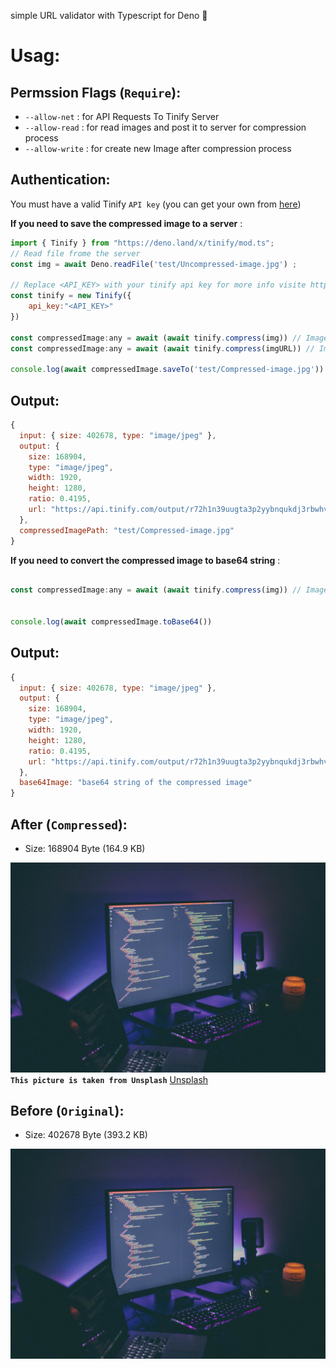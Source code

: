 simple URL validator with Typescript for Deno 🦕
# Usag:
## Permssion Flags (``Require``):
- ``--allow-net``   : for API Requests To Tinify Server
- ``--allow-read``  : for read images and post it to server for compression process
- ``--allow-write`` : for create new Image after compression process
## Authentication:
You must have a valid Tinify ``API key`` (you can get your own from [here](https://tinypng.com/developers))

**If you need to save the compressed image to a server** :
 
```js
import { Tinify } from "https://deno.land/x/tinify/mod.ts";
// Read file frome the server
const img = await Deno.readFile('test/Uncompressed-image.jpg') ; 

// Replace <API_KEY> with your tinify api key for more info visite https://tinypng.com/developers
const tinify = new Tinify({
    api_key:"<API_KEY>"
})

const compressedImage:any = await (await tinify.compress(img)) // Image compression process from Uint8Array encode (file)
const compressedImage:any = await (await tinify.compress(imgURL)) // Image compression process from url

console.log(await compressedImage.saveTo('test/Compressed-image.jpg')) // save new compressed image in the server
 ```
## Output:
```js
{
  input: { size: 402678, type: "image/jpeg" },
  output: {
    size: 168904,
    type: "image/jpeg",
    width: 1920,
    height: 1280,
    ratio: 0.4195,
    url: "https://api.tinify.com/output/r72h1n39uugta3p2yybnqukdj3rbwhv6"
  },
  compressedImagePath: "test/Compressed-image.jpg"
}
```

**If you need to convert the compressed image to base64 string** :
```js

const compressedImage:any = await (await tinify.compress(img)) // Image compression process from Uint8Array encode (file) or url


console.log(await compressedImage.toBase64())
```
## Output:
```js
{
  input: { size: 402678, type: "image/jpeg" },
  output: {
    size: 168904,
    type: "image/jpeg",
    width: 1920,
    height: 1280,
    ratio: 0.4195,
    url: "https://api.tinify.com/output/r72h1n39uugta3p2yybnqukdj3rbwhv6"
  },
  base64Image: "base64 string of the compressed image"
}
```
## After (``Compressed``):
- Size: 168904 Byte (164.9 KB)

![Comressed image](https://raw.githubusercontent.com/moncefplastin07/deno-tinify/master/test/Compressed-image.jpg)
**``This picture is taken from Unsplash``** [Unsplash](https://unsplash.com/photos/IKUYGCFmfw4)
## Before (``Original``):
- Size: 402678 Byte (393.2 KB)

![Uncomressed image](https://raw.githubusercontent.com/moncefplastin07/deno-tinify/master/test/Uncompressed-image.jpg)
